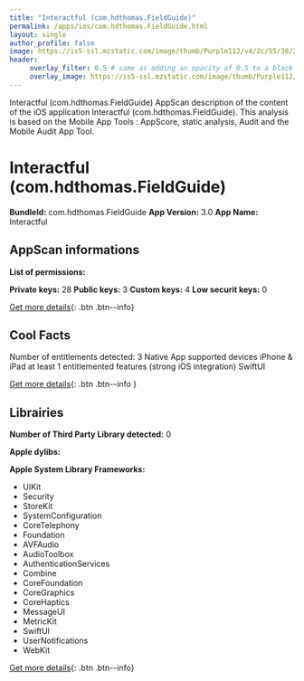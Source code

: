 ```yaml
---
title: "Interactful (com.hdthomas.FieldGuide)"
permalink: /apps/ios/com.hdthomas.FieldGuide.html
layout: single
author_profile: false
image: https://is5-ssl.mzstatic.com/image/thumb/Purple112/v4/2c/55/38/2c553807-e89d-1793-ca57-003c4f5475a3/AppIcon-0-1x_U007emarketing-0-0-0-7-0-0-85-220.png/512x512bb.jpg
header: 
     overlay_filter: 0.5 # same as adding an opacity of 0.5 to a black background
     overlay_image: https://is5-ssl.mzstatic.com/image/thumb/Purple112/v4/2c/55/38/2c553807-e89d-1793-ca57-003c4f5475a3/AppIcon-0-1x_U007emarketing-0-0-0-7-0-0-85-220.png/512x512bb.jpg
---
```

Interactful (com.hdthomas.FieldGuide) AppScan description of the content of the iOS application Interactful (com.hdthomas.FieldGuide). This analysis is based on the Mobile App Tools : AppScore, static analysis, Audit and the Mobile Audit App Tool.

# Interactful (com.hdthomas.FieldGuide)

**BundleId:** com.hdthomas.FieldGuide
**App Version:** 3.0
**App Name:** Interactful


## AppScan informations 

**List of permissions:** 
  
  
**Private keys:** 28
**Public keys:** 3
**Custom keys:** 4
**Low securit keys:** 0
  
[Get more details](/pricing.html){: .btn .btn--info}

## Cool Facts

Number of entitlements detected: 3
Native App
supported devices iPhone & iPad
at least 1 entitlemented features (strong iOS integration)
SwiftUI
  
[Get more details](/pricing.html){: .btn .btn--info }

## Librairies 
**Number of Third Party Library detected:** 0


**Apple dylibs:**


**Apple System Library Frameworks:**
- UIKit
- Security
- StoreKit
- SystemConfiguration
- CoreTelephony
- Foundation
- AVFAudio
- AudioToolbox
- AuthenticationServices
- Combine
- CoreFoundation
- CoreGraphics
- CoreHaptics
- MessageUI
- MetricKit
- SwiftUI
- UserNotifications
- WebKit


  
[Get more details](/pricing.html){: .btn .btn--info}

